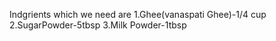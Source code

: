 Indgrients which we need are
   1.Ghee(vanaspati Ghee)-1/4 cup
   2.SugarPowder-5tbsp
   3.Milk Powder-1tbsp